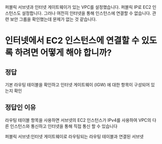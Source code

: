 퍼블릭 서브넷과 인터넷 게이트웨이가 있는 VPC를 설정했습니다. 퍼블릭 IP로 EC2 인스턴스도 설정합니다. 그러나 여전히 인터넷을 통해 인스턴스에 연결할 수 없습니다. 관련 보안 그룹을 확인했는데 문제가 없는 것 같습니다.

# 인터넷에서 EC2 인스턴스에 연결할 수 있도록 하려면 어떻게 해야 합니까?

## 정답
기본 라우팅 테이블을 확인하고 인터넷 게이트웨이 (IGW)
에 대한 항목이 구성되어 있는지 확인

## 정답인 이유
라우팅 테이블 항목을 사용하면 서브넷의 EC2 인스턴스가 IPv4를 사용하여 VPC의 다른 인스턴스와 통신하고 인터넷을 통해 직접 통신 할 수 있습니다

퍼블릭 서브넷:인터넷 게이트웨이로 라우팅되는 라우팅 테이블과 연결된 서브넷